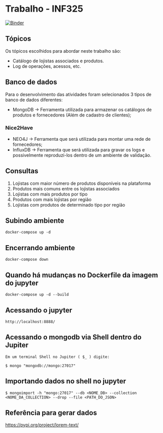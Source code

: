 # Trabalho - INF325
[![Binder](https://mybinder.org/badge_logo.svg)](https://mybinder.org/v2/gh/Equipe02-Unicamp/effective_store/master?urlpath=lab)
## Tópicos
Os tópicos escolhidos para abordar neste trabalho são:
- Catálogo de lojistas associados e produtos.
- Log de operações, acessos, etc.

## Banco de dados

Para o desenvolvimento das atividades foram selecionados 3 tipos de banco de dados diferentes:
- MongoDB -> Ferramenta utilizada para armazenar os catálogos de produtos e fornecedores (Além de cadastro de clientes);
### Nice2Have
- NEO4J -> Ferramenta que será utilizada para montar uma rede de fornecedores;
- InfluxDB -> Ferramenta que será utilizada para gravar os logs e possivelmente reproduzi-los dentro de um ambiente de validação.


## Consultas
1. Lojistas com maior número de produtos disponíveis na plataforma
2. Produtos mais comuns entre os lojistas associados
3. Lojistas com mais produtos por tipo
4. Produtos com mais lojistas por região
5. Lojistas com produtos de determinado tipo por região

## Subindo ambiente
```shell
docker-compose up -d
```

## Encerrando ambiente
```shell
docker-compose down
```

## Quando há mudanças no Dockerfile da imagem do jupyter
```shell
docker-compose up -d --build
```

## Acessando o jupyter
```
http://localhost:8888/
```

## Acessando o mongodb via Shell dentro do Jupiter
```
Em um terminal Shell no Jupiter ( $_ ) digite:

$ mongo "mongodb://mongo:27017"

```

## Importando dados no shell no jupyter

```
$ mongoimport -h "mongo:27017" --db <NOME_DB> --collection <NOME_DA_COLLECTION> --drop --file <PATH_DO_JSON>
```

## Referência para gerar dados
https://pypi.org/project/lorem-text/
